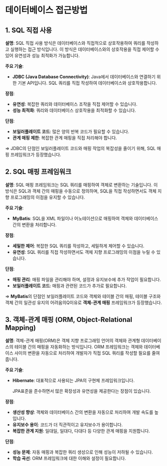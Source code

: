 # 데이터베이스 접근방법



## 1. **SQL 직접 사용**



**설명**: SQL 직접 사용 방식은 데이터베이스와 직접적으로 상호작용하여 쿼리를 작성하고 실행하는 접근 방식입니다. 이 방식은 데이터베이스와의 상호작용을 직접 제어할 수 있어 유연성과 성능 최적화가 가능합니다.



**주요 기술**:

* **JDBC (Java Database Connectivity)**: Java에서 데이터베이스와 연결하기 위한 기본 API입니다. SQL 쿼리를 직접 작성하여 데이터베이스와 상호작용합니다.

**장점**:

* **유연성**: 복잡한 쿼리와 데이터베이스 조작을 직접 제어할 수 있습니다.
* **성능 최적화**: 쿼리와 데이터베이스 상호작용을 최적화할 수 있습니다.

**단점**:

* **보일러플레이트 코드**: 많은 양의 반복 코드가 필요할 수 있습니다.
* **관계 매핑 제한**: 복잡한 관계 매핑을 직접 처리해야 합니다.



\=> JDBC의 단점인 보일러플레이트 코드와 매핑 작업의 복잡성을 줄이기 위해, SQL 매핑 프레임워크가 등장했습니다.

## 2. **SQL 매핑 프레임워크**



**설명**: SQL 매핑 프레임워크는 SQL 쿼리를 매핑하여 객체로 변환하는 기술입니다. 이 방식은 SQL과 객체 간의 매핑을 수동으로 정의하며, SQL을 직접 작성하면서도 객체 지향 프로그래밍의 이점을 유지할 수 있습니다.

**주요 기술**:

* **MyBatis**: SQL을 XML 파일이나 어노테이션으로 매핑하여 객체와 데이터베이스 간의 변환을 처리합니다.

**장점**:

* **세밀한 제어**: 복잡한 SQL 쿼리를 작성하고, 세밀하게 제어할 수 있습니다.
* **유연성**: SQL 쿼리를 직접 작성하면서도 객체 지향 프로그래밍의 이점을 누릴 수 있습니다.

**단점**:

* **매핑 관리**: 매핑 파일을 관리해야 하며, 설정과 유지보수에 추가 작업이 필요합니다.
* **보일러플레이트 코드**: 매핑과 관련된 코드가 추가로 필요합니다.



\=> **MyBatis**의 단점인 보일러플레이트 코드와 객체와 테이블 간의 매핑,  테이블 구조와 객체 간의 일관성 유지의  어려움의Q이유로 **객체-관계 매핑** 프레임워크가 등장했습니다.



## 3. **객체-관계 매핑 (ORM, Object-Relational Mapping)**





**설명**: 객체-관계 매핑(ORM)은 객체 지향 프로그래밍 언어의 객체와 관계형 데이터베이스의 테이블 간의 매핑을 자동화하는 방식입니다. ORM 프레임워크는 객체와 데이터베이스 사이의 변환을 자동으로 처리하여 개발자가 직접 SQL 쿼리를 작성할 필요를 줄여줍니다.

**주요 기술**:

*   **Hibernate**: 대표적으로 사용되는 JPA의 구현체 프레임워크입니다.&#x20;

    JPA표준을 준수하면서 많은 확장성과 유연성을 제공한다는 장점이 있습니다.

**장점**:

* **생산성 향상**: 객체와 데이터베이스 간의 변환을 자동으로 처리하여 개발 속도를 높입니다.
* **유지보수 용이**: 코드가 더 직관적이고 유지보수가 용이합니다.
* **복잡한 관계 지원**: 일대일, 일대다, 다대다 등 다양한 관계 매핑을 지원합니다.

**단점**:

* **성능 문제**: 자동 매핑과 복잡한 쿼리 생성으로 인해 성능이 저하될 수 있습니다.
* **학습 곡선**: ORM 프레임워크에 대한 이해와 설정이 필요합니다.


